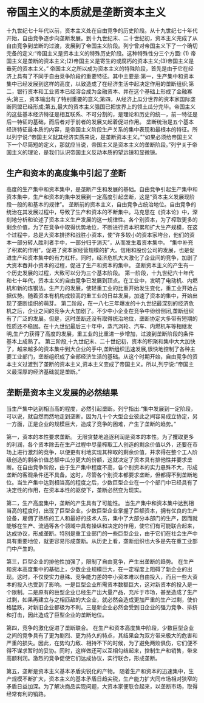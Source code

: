 # 帝国主义的本质就是垄断资本主义

十九世纪七十年代以前，资本主义处在自由竞争的历史阶段。从十九世纪七十年代开始，自由竞争逐步向垄断发展。到十九世纪末、二十世纪初，资本主义完成了从自由竞争到垄断的过渡，发展到了帝国主义阶段。列宁曾对帝国主义下了一个确切完备的定义:“帝国主义是资本主义的特殊历史阶段。这种特殊性分三个方面: (1) 帝国主义是垄断的资本主义;(2)帝国主义是寄生的或腐朽的资本主义;(3)帝国主义是垂死的资本主义。”
帝国主义之所以成为资本主义的特殊阶段，首先是由于它在经济上具有了不同于自由竞争阶段的重要特征。其中主要是:第一，生产集中和资本集中已经发展到这样的高度，以致造成了在经济生活中起决定作用的垄断组织;第二，银行资本和工业资本已经溶合成为金融资本、并在这个基础上形成了金融寡头;第三，资本输出有了特别重要的意义;第四，从经济上瓜分世界的资本家国际垄断同盟已经形成;第五,最大的资本主义强国已把世界上的领土瓜分完毕。帝国主义的这些基本经济特征是相互联系、不可分割的，是理论和历史的统一，前一特征是后一特征的基础，而后者对于前者的发展又起着促进作用。
垄断统治是五个基本经济特征最本质的内容，是帝国主义阶段生产关系的集中表现和最根本的特征。所以列宁说:“帝国主义就其经济实质来说，是垄断资本主义。”“如果必须给帝国主义下一个尽简短的定义，那就应当说，帝国主义是资本主义的垄断阶段。”列宁关于帝国主义的理论，是我们认识帝国主义反动本质的望远镜和显微镜。

## 生产和资本的高度集中引起了垄断

高度的生产集中和资本集中，是垄断产生和发展的基础。自由竞争引起生产集中和资本集中，生产和资本的集中发展到一定高度引起垄断，这是“资本主义发展现阶段一般的和基本的规律”。
垄断前的资本主义，自由竞争占统治地位。自由竞争的统治在其发展过程中，导致了生产和资本的不断集中。马克思在《资本论》中，深刻地分析和论述了资本主义生产发展的这一规律性。各个别资本，为了榨取更多的剩余价值，为了在竞争中取得优势地位，不断进行资本积累和扩大生产规模，在这个过程中，总是大资本排挤和战胜小资本，使“许多较小的资本家垮台，他们的资本一部分转人胜利者手中，一部分归于消灭”，从而发生着资本集中。
“集中补充了积累的作用”，促进了资本家经营规模的扩大。信用和股份公司的发展，也是促进生产和资本集中的有力杠杆。同时，经济危机大大激化了企业间的竞争，加剧了大资本吞并小资本的过程，促进了生产和资本的集中。
垄断资本主义的产生有一个历史发展的过程，大致可以分为三个基本阶段。
第一阶段，十九世纪六十年代和七十年代，资本主义的自由竞争已发展到顶点。在工业中，发明了电动机、内燃机和新的炼钢法。生产力的发展，使轻重工业的比重开始发生变化，重工业开始占据优势。随着资本有机构成较高的重工业的日益发展，加速了资本的集中，开始出现了垄断组织的萌芽。
第二阶段，在一八七三年爆发的十九世纪最深刻的经济危机之后，企业之间的竞争大大加剧了。不少中小企业在竞争中纷纷倒闭,垄断组织有了广泛的发展。但是，这时垄断还没有取得统治地位，垄断协定大多带有短期的性质还不稳固。在十九世纪最后三十年中，蒸汽涡轮、汽车、内燃机车等相继发明,生产力获得了高度的发展，重工业的比重进一步增加，过渡到垄断阶段的条件基本上成熟了。
第三阶段,十九世纪末、二十世纪初，资本的积聚和集中大大加快了，越来越多的资本集中到大企业的手中,垄断组织迅速发展,很快地控制了各种主要工业部门，垄断组织成了全部经济生活的基础。从这个时期开始，自由竞争的资本主义过渡到了垄断的资本主义,资本主义变成了帝国主义。所以,列宁说:“帝国主义最深厚的经济基础就是垄断。”

## 垄断是资本主义发展的必然结果

当生产集中达到相当高的程度，必然引起垄断。列宁指出:“集中发展到一定阶段，可以说，就自然而然地走到垄断。因为几十个大型企业彼此之间容易成立协定，另一方面，正是企业的规模巨大，造成了竞争的困难，产生了垄断的趋势。”

第一，资本的本性要求垄断。
无限贪婪地追逐利润是资本的本性。为了攫取更多的利润，各个资本除去在生产过程中尽量榨取工人创造的剩余价值以外，还要在市场上进行激烈的竞争，以便更有利地实现其榨取的剩余价值，并求得在整个工人阶级创造的剩余价值总额中瓜分更大的份额，这就决定了资本具有排他性并要求垄断。在自由竞争阶段，由于生产集中程度不高，各个别资本的实力悬殊不大，形成垄断的客观条件还不具备。这时，尽管各个别资本都要求垄断，但都得不到垄断地位。当生产集中达到相当高的程度之后，少数巨型企业在一个个部门中已经具有了决定性的作用，在资本本性的驱使下，垄断必然变为现实。

第二，生产高度集中，垄断的产生具有了可能性。
当生产集中和资本集中达到相当高的程度时，出现了巨型企业。少数巨型企业掌握了巨额资本，拥有优良的生产设备，雇佣了熟练的工人和最好的技术人员，集中了大部分本部门的生产，因而就能够在生产、流通等各个领域中具有操纵和决定的作用，使它们有可能联合起来，达成协议，形成垄断。特别是重工业部门的一些巨型企业，由于它们在社会生产中具有重要地位，就更容易形成垄断。从历史上看，垄断组织也大多是先在重工业部门中产生的。

第三，巨型企业的排他性加强了，限制了自由竞争，产生出垄断的趋势。
在生产和资本高度集中的基础上，少数企业规模巨大，在一定程度上阻碍了新企业的出现。这时，不仅使实力悬殊、竞争能力差的中小资本难以自由投入，而且一些大资本的投入也受到了影响。一是巨型企业所需资本数额巨大，这对新资本的投入是一个限制。二是原有的巨型企业已经生产出大量产品，充斥于市场，甚至造成了生产过剩，如果再建立与之相匹敌的大企业，就必然会造成更加严重的生产过剩，使价格猛跌，对新旧企业都极为不利。三是新企业必然会受到旧企业的强力竞争、排挤和打击，因此造成了巨型企业的垄断地位。

第四，竞争的激化促进了垄断联合。
在生产和资本高度集中阶段，少数巨型企业之间的竞争具有了更为剧烈、更为持久的特点，其结果会为双方带来极大的危害和严重的损失。因此，在势均力敌、相持不下的时候，为了避免两败俱伤，它们便不得不谋求暂时的妥协。同时，这样做还可以互相勾结起来，控制生产和销售，带来高额利润。激烈的竞争促使它们达成协议，实行联合，形成垄断。

第五，垄断是资本主义基本矛盾尖锐化的产物。
随着生产和资本的迅速集中，生产规模不断扩大，资本主义的基本矛盾日趋尖锐，生产能力扩大同市场相对狭窄的矛盾日益加深。为了解决商品实现问题，大资本家便联合起来，以垄断市场，取得经常有利的销路。